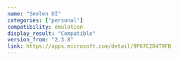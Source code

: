 ```yaml
---
name: "Seelen UI"
categories: ['personal']
compatibility: emulation
display_result: "Compatible"
version_from: "2.3.8"
link: https://apps.microsoft.com/detail/9P67C2D4T9FB
---
```

